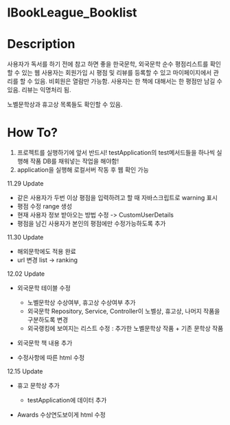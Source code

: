# IBookLeague_Booklist

# Description
사용자가 독서를 하기 전에 참고 하면 좋을 한국문학, 외국문학 순수 평점리스트를 확인할 수 있는 웹
사용자는 회원가입 시 평점 및 리뷰를 등록할 수 있고
마이페이지에서 관리를 할 수 있음.
비회원은 열람만 가능함.
사용자는 한 책에 대해서는 한 평점만 남길 수 있음.
리뷰는 익명처리 됨.

노벨문학상과 휴고상 목록들도 확인할 수 있음.

# How To?
1. 프로젝트를 실행하기에 앞서 반드시! testApplication의 test메서드들을 하나씩 실행해 작품 DB를 채워넣는 작업을 해야함!
2. application을 실행해 로컬서버 작동 후 웹 확인 가능



11.29 Update
- 같은 사용자가 두번 이상 평점을 입력하려고 할 때 자바스크립트로 warning 표시
- 평점 수정 range 생성
- 현재 사용자 정보 받아오는 방법 수정 -> CustomUserDetails
- 평점을 남긴 사용자가 본인의 평점에만 수정가능하도록 추가
  

11.30 Update
- 해외문학에도 적용 완료
- url 변경 list -> ranking


12.02 Update
- 외국문학 테이블 수정
  - 노벨문학상 수상여부, 휴고상 수상여부 추가
  - 외국문학 Repository, Service, Controller이 노벨상, 휴고상, 나머지 작품을 구분하도록 변경
  - 외국랭킹에 보여지는 리스트 수정 : 추가한 노벨문학상 작품 + 기존 문학상 작품

- 외국문학 책 내용 추가

- 수정사항에 따른 html 수정


12.15 Update
- 휴고 문학상 추가
  - testApplication에 데이터 추가

- Awards 수상연도보이게 html 수정


